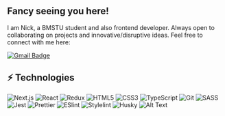 ## Fancy seeing you here! 

I am Nick, a BMSTU student and also frontend developer. Always open to collaborating on projects and innovative/disruptive ideas. Feel free to connect with me here:

[![Gmail Badge](https://img.shields.io/badge/-klausanv@gmail.com-c14438?style=flat-square&logo=Gmail&logoColor=white&link=mailto:klausanv@gmail.com)](mailto:klausanv@gmail.com)

## ⚡ Technologies

![Next.js](https://img.shields.io/badge/-Next.js-black?style=flat-square&logo=next.js)
![React](https://img.shields.io/badge/-React-black?style=flat-square&logo=react)
![Redux](https://img.shields.io/badge/-Redux-8A2BE2?style=flat-square&logo=redux)
![HTML5](https://img.shields.io/badge/-HTML5-E34F26?style=flat-square&logo=html5&logoColor=white)
![CSS3](https://img.shields.io/badge/-CSS3-1572B6?style=flat-square&logo=css3)
![TypeScript](https://img.shields.io/badge/-TypeScript-black?style=flat-square&logo=typescript)
![Git](https://img.shields.io/badge/-Git-black?style=flat-square&logo=git)
![SASS](https://img.shields.io/badge/-SASS-white?style=flat-square&logo=sass)
![Jest](https://img.shields.io/badge/-Jest-black?style=flat-square&logo=jest)
![Prettier](https://img.shields.io/badge/-Prettier-402966?style=flat-square&logo=prettier)
![ESlint](https://img.shields.io/badge/-ESlint-6902de?style=flat-square&logo=eslint)
![Stylelint](https://img.shields.io/badge/-Stylelint-black?style=flat-square&logo=stylelint)
![Husky](https://img.shields.io/badge/-Husky-00f7ff?style=flat-square&logo=husky)
![Alt Text](https://media.giphy.com/media/vFKqnCdLPNOKc/giphy.gif)
